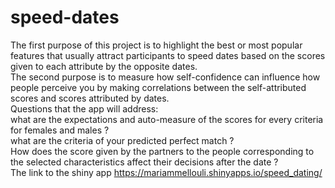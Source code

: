 # speed-dates
The first purpose of this project is to highlight the best or most popular features that usually attract participants to speed dates based on the scores given to each attribute by the opposite dates.\
The second purpose is to measure how self-confidence can influence how people perceive you by making correlations between the self-attributed scores and scores attributed by dates.\
Questions that the app will address:\
what are the expectations and auto-measure of the scores for every criteria for females and males ?\
what are the criteria of your predicted perfect match ?\
How does the score given by the partners to the people corresponding to the selected characteristics affect their decisions after the date ?\
The link to the shiny app https://mariammellouli.shinyapps.io/speed_dating/
